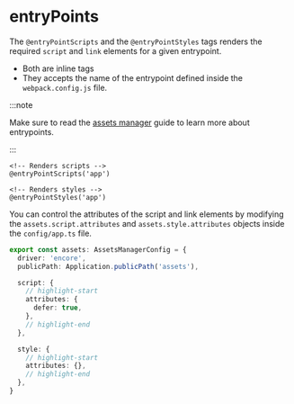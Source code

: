 # entryPoints

The `@entryPointScripts` and the `@entryPointStyles` tags renders the required `script` and `link` elements for a given entrypoint.

- Both are inline tags
- They accepts the name of the entrypoint defined inside the `webpack.config.js` file.

:::note

Make sure to read the [assets manager](../../../guides/http/assets-manager.md) guide to learn more about entrypoints.

:::

```edge
<!-- Renders scripts -->
@entryPointScripts('app')

<!-- Renders styles -->
@entryPointStyles('app')
```

You can control the attributes of the script and link elements by modifying the `assets.script.attributes` and `assets.style.attributes` objects inside the `config/app.ts` file.

```ts
export const assets: AssetsManagerConfig = {
  driver: 'encore',
  publicPath: Application.publicPath('assets'),

  script: {
    // highlight-start
    attributes: {
      defer: true,
    },
    // highlight-end
  },

  style: {
    // highlight-start
    attributes: {},
    // highlight-end
  },
}
```
